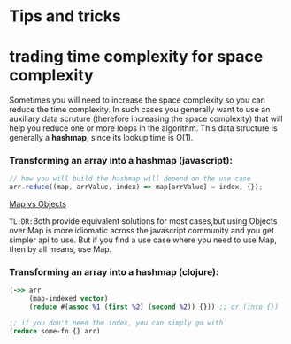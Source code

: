 # Tips and tricks

# trading time complexity for space complexity

Sometimes you will need to increase the space complexity so you can reduce the time complexity. In such cases you generally want to use an auxiliary data scruture (therefore increasing the space complexity) that will help you reduce one or more loops in the algorithm. This data structure is generally a **hashmap**, since its lookup time is O(1).

### Transforming an array into a hashmap (javascript):

```javascript
// how you will build the hashmap will depend on the use case
arr.reduce((map, arrValue, index) => map[arrValue] = index, {});
```
[Map vs Objects](https://developer.mozilla.org/en-US/docs/Web/JavaScript/Reference/Global_Objects/Map)

`TL;DR:`Both provide equivalent solutions for most cases,but using Objects over Map is more idiomatic across the javascript community and you get simpler api to use. But if you find a use case where you need to use Map, then by all means, use Map.


### Transforming an array into a hashmap (clojure):
```clojure
(->> arr
     (map-indexed vector)
     (reduce #(assoc %1 (first %2) (second %2)) {})) ;; or (into {})

;; if you don't need the index, you can simply go with
(reduce some-fn {} arr)
```